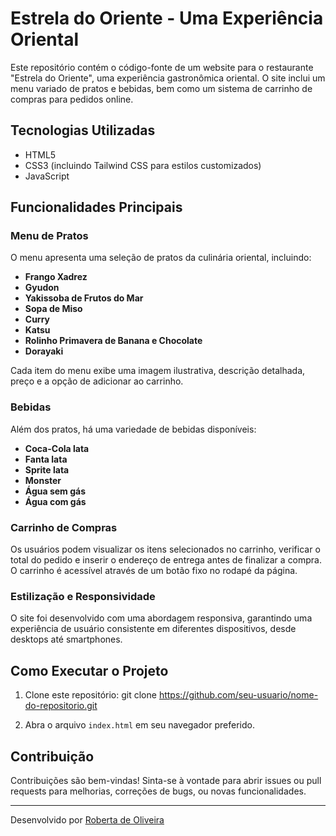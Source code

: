 # Estrela do Oriente - Uma Experiência Oriental

Este repositório contém o código-fonte de um website para o restaurante "Estrela do Oriente", uma experiência gastronômica oriental. O site inclui um menu variado de pratos e bebidas, bem como um sistema de carrinho de compras para pedidos online.

## Tecnologias Utilizadas

- HTML5
- CSS3 (incluindo Tailwind CSS para estilos customizados)
- JavaScript

## Funcionalidades Principais

### Menu de Pratos

O menu apresenta uma seleção de pratos da culinária oriental, incluindo:

- **Frango Xadrez**
- **Gyudon**
- **Yakissoba de Frutos do Mar**
- **Sopa de Miso**
- **Curry**
- **Katsu**
- **Rolinho Primavera de Banana e Chocolate**
- **Dorayaki**

Cada item do menu exibe uma imagem ilustrativa, descrição detalhada, preço e a opção de adicionar ao carrinho.

### Bebidas

Além dos pratos, há uma variedade de bebidas disponíveis:

- **Coca-Cola lata**
- **Fanta lata**
- **Sprite lata**
- **Monster**
- **Água sem gás**
- **Água com gás**

### Carrinho de Compras

Os usuários podem visualizar os itens selecionados no carrinho, verificar o total do pedido e inserir o endereço de entrega antes de finalizar a compra. O carrinho é acessível através de um botão fixo no rodapé da página.

### Estilização e Responsividade

O site foi desenvolvido com uma abordagem responsiva, garantindo uma experiência de usuário consistente em diferentes dispositivos, desde desktops até smartphones.

## Como Executar o Projeto

1. Clone este repositório:
git clone https://github.com/seu-usuario/nome-do-repositorio.git

2. Abra o arquivo `index.html` em seu navegador preferido.

## Contribuição

Contribuições são bem-vindas! Sinta-se à vontade para abrir issues ou pull requests para melhorias, correções de bugs, ou novas funcionalidades.

---

Desenvolvido por [Roberta de Oliveira](https://github.com/RobertadeOliveira)
